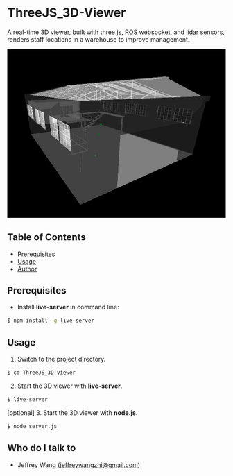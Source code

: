 # ThreeJS_3D-Viewer

A real-time 3D viewer, built with three.js, ROS websocket, and lidar sensors, renders staff locations in a warehouse to improve management.

![demo.png](src/demo.png)

## Table of Contents ##

- [Prerequisites](#prerequisites)
- [Usage](#usage)
- [Author](#author)

## Prerequisites <a name = "prerequisites"></a> ##

* Install **live-server** in command line:

```bash
$ npm install -g live-server
```

## Usage <a name = "usage"></a> ##

1. Switch to the project directory.

```bash
$ cd ThreeJS_3D-Viewer
```

2. Start the 3D viewer with **live-server**.

```bash
$ live-server
```

[optional] 3. Start the 3D viewer with **node.js**.

```bash
$ node server.js
```

## Who do I talk to <a name = "author"></a> ##
* Jeffrey Wang (jeffreywangzhi@gmail.com)
